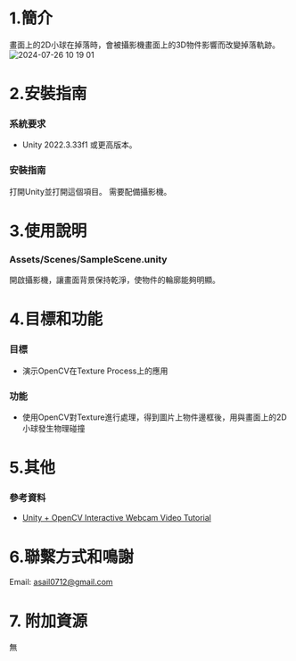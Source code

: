 # 1.簡介
畫面上的2D小球在掉落時，會被攝影機畫面上的3D物件影響而改變掉落軌跡。
![2024-07-26 10 19 01](https://github.com/user-attachments/assets/32ab78fc-07f5-414c-a720-c6e26edb0a46)

# 2.安裝指南
### 系統要求
- Unity 2022.3.33f1 或更高版本。
### 安裝指南
打開Unity並打開這個項目。
需要配備攝影機。
  
# 3.使用說明
### Assets/Scenes/SampleScene.unity
開啟攝影機，讓畫面背景保持乾淨，使物件的輪廓能夠明顯。
 
# 4.目標和功能
### 目標
- 演示OpenCV在Texture Process上的應用
### 功能
- 使用OpenCV對Texture進行處理，得到圖片上物件邊框後，用與畫面上的2D小球發生物理碰撞

# 5.其他
### 參考資料
- [Unity + OpenCV Interactive Webcam Video Tutorial](https://www.youtube.com/watch?v=ZV5eejYG6NI)

# 6.聯繫方式和鳴謝
Email: asail0712@gmail.com

# 7. 附加資源
無

